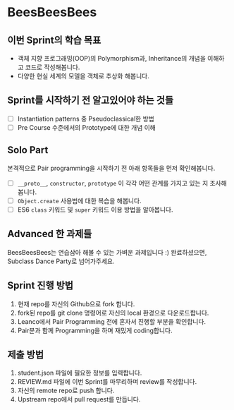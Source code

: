 # BeesBeesBees

## 이번 Sprint의 학습 목표

- 객체 지향 프로그래밍(OOP)의 Polymorphism과, Inheritance의 개념을 이해하고 코드로 작성해봅니다.
- 다양한 현실 세계의 모델을 객체로 추상화 해봅니다.

## Sprint를 시작하기 전 알고있어야 하는 것들

- [ ] Instantiation patterns 중 Pseudoclassical한 방법
- [ ] Pre Course 수준에서의 Prototype에 대한 개념 이해

## Solo Part

본격적으로 Pair programming을 시작하기 전 아래 항목들을 먼저 확인해봅니다.

- [ ] `__proto__`, `constructor`, `prototype` 이 각각 어떤 관계를 가지고 있는 지 조사해봅니다.
- [ ] `Object.create` 사용법에 대한 복습을 해봅니다.
- [ ] ES6 `class` 키워드 및 `super` 키워드 이용 방법을 알아봅니다.

## Advanced 한 과제들

BeesBeesBees는 연습삼아 해볼 수 있는 가벼운 과제입니다 :) 완료하셨으면, Subclass Dance Party로 넘어가주세요.

## Sprint 진행 방법

1. 현재 repo를 자신의 Github으로 fork 합니다.
2. fork된 repo를 git clone 명령어로 자신의 local 환경으로 다운로드합니다.
3. Leanco에서 Pair Programming 전에 혼자서 진행할 부분을 확인합니다.
4. Pair분과 함께 Programming을 하며 재밌게 coding합니다.

## 제출 방법

1. student.json 파일에 필요한 정보를 입력합니다.
2. REVIEW.md 파일에 이번 Sprint를 마무리하며 review를 작성합니다.
3. 자신의 remote repo로 push 합니다.
4. Upstream repo에서 pull request를 만듭니다.
